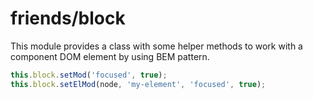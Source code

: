 # friends/block

This module provides a class with some helper methods to work with a component DOM element by using BEM pattern.

```js
this.block.setMod('focused', true);
this.block.setElMod(node, 'my-element', 'focused', true);
```
